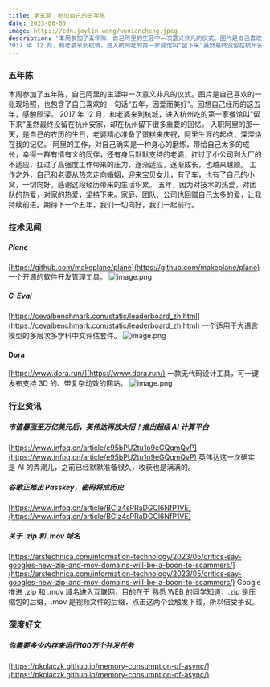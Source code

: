 ```yaml
---
title: 第五期：参加自己的五年陈
date: 2023-06-05
image: https://cdn.jaylin.wang/wuniancheng.jpeg
description: '本周参加了五年陈，自己阿里的生涯中一次意义非凡的仪式。图片是自己喜欢的一张现场照，也包含了自己喜欢的一句话“五年，因爱而美好”。回想自己经历的这五年，感触颇深。
2017 年 12 月，和老婆来到杭城，进入杭州吃的第一家餐馆叫“留下来”虽然最终没留在杭州安家，却在杭州留下很多重要的回忆'
---
```


### 五年陈

本周参加了五年陈，自己阿里的生涯中一次意义非凡的仪式。图片是自己喜欢的一张现场照，也包含了自己喜欢的一句话“五年，因爱而美好”。回想自己经历的这五年，感触颇深。
2017 年 12 月，和老婆来到杭城，进入杭州吃的第一家餐馆叫“留下来”虽然最终没留在杭州安家，却在杭州留下很多重要的回忆。
入职阿里的那一天，是自己的农历的生日，老婆精心准备了蛋糕来庆祝，阿里生涯的起点，深深烙在我的记忆。
阿里的工作，对自己确实是一种身心的磨练，带给自己太多的成长，幸得一群有情有义的同伴，还有身后默默支持的老婆，扛过了小公司到大厂的不适应，扛过了高强度工作带来的压力，逐渐适应，逐渐成长，也越来越顺。
工作之外，自己和老婆从热恋走向婚姻，迎来宝贝女儿，有了车，也有了自己的小窝，一切向好。感谢这段经历带来的生活积累。
五年，因为对技术的热爱，对团队的热爱，对家的热爱，坚持下来。家庭、团队、公司也回赠自己太多的爱，让我持续前进。期待下一个五年，我们一切向好，我们一起前行。

### 技术见闻

##### Plane

[https://github.com/makeplane/plane](https://github.com/makeplane/plane)
一个开源的软件开发管理工具。
![image.png](https://cdn.nlark.com/yuque/0/2023/png/86774/1685879684510-c2b6043a-a0c7-43c8-b639-46c29f40824c.png#averageHue=%23fcfcfc&clientId=u7059b366-f446-4&from=paste&height=1080&id=u7800d4a4&originHeight=2160&originWidth=3840&originalType=binary&ratio=2&rotation=0&showTitle=false&size=2003012&status=done&style=shadow&taskId=u269ee495-09ae-4d2a-8d3d-7219409a0fa&title=&width=1920)

##### C-Eval

[https://cevalbenchmark.com/static/leaderboard_zh.html](https://cevalbenchmark.com/static/leaderboard_zh.html)
一个适用于大语言模型的多层次多学科中文评估套件。
![image.png](https://cdn.nlark.com/yuque/0/2023/png/86774/1685879849673-217ddbfc-51e3-4173-b1df-bccbf9cee58b.png#averageHue=%23e1e1e1&clientId=u7059b366-f446-4&from=paste&height=795&id=u01c78eb1&originHeight=1590&originWidth=2138&originalType=binary&ratio=2&rotation=0&showTitle=false&size=475633&status=done&style=shadow&taskId=ufbd82219-074b-4df0-b337-bfabac85632&title=&width=1069)

#### Dora

[https://www.dora.run/](https://www.dora.run/)
一款无代码设计工具，可一键发布支持 3D 的、带复杂动效的网站。
![image.png](https://cdn.nlark.com/yuque/0/2023/png/86774/1685881194278-78e5a32b-8dbf-409c-a083-95bad6d400a3.png#averageHue=%23222229&clientId=u7059b366-f446-4&from=paste&height=600&id=u68910a78&originHeight=760&originWidth=1270&originalType=binary&ratio=2&rotation=0&showTitle=false&size=537683&status=done&style=shadow&taskId=u3216a22c-dacf-4de0-a8e0-aebf3e7c3f4&title=&width=1002)

### 行业资讯

##### 市值暴涨至万亿美元后，英伟达再放大招！推出超级 AI 计算平台

[https://www.infoq.cn/article/e95bPU2tu1o9eGQqmQvP](https://www.infoq.cn/article/e95bPU2tu1o9eGQqmQvP)
英伟达这一次确实是 AI 的弄潮儿，之前已经默默准备很久，收获也是满满的。

##### 谷歌正推出 Passkey，密码将成历史

[https://www.infoq.cn/article/BCiz4sPRaDGCl6NfP1VE](https://www.infoq.cn/article/BCiz4sPRaDGCl6NfP1VE)

##### 关于 .zip 和 .mov 域名

[https://arstechnica.com/information-technology/2023/05/critics-say-googles-new-zip-and-mov-domains-will-be-a-boon-to-scammers/](https://arstechnica.com/information-technology/2023/05/critics-say-googles-new-zip-and-mov-domains-will-be-a-boon-to-scammers/)
Google 推进 .zip 和 .mov 域名进入互联网，目的在于 熟悉 WEB 的同学知道，.zip 是压缩包的后缀，.mov 是视频文件的后缀，点击这两个会触发下载，所以倍受争议。

### 深度好文

##### 你需要多少内存来运行100万个并发任务

[https://pkolaczk.github.io/memory-consumption-of-async/](https://pkolaczk.github.io/memory-consumption-of-async/)
